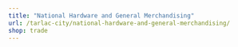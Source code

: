 ```yaml
---
title: "National Hardware and General Merchandising"
url: /tarlac-city/national-hardware-and-general-merchandising/
shop: trade
---
```

